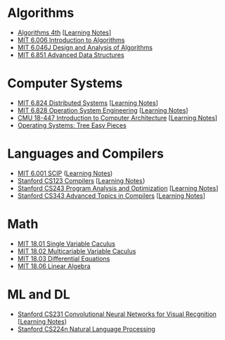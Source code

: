 # Algorithms
- [Algorithms 4th](https://algs4.cs.princeton.edu/home/) [[Learning Notes](https://github.com/alfmunny/book-notes/tree/master/algorithms-4th)]
- [MIT 6.006 Introduction to Algorithms](https://courses.csail.mit.edu/6.006/fall11/notes.shtml)
- [MIT 6.046J Design and Analysis of Algorithms](https://ocw.mit.edu/courses/electrical-engineering-and-computer-science/6-046j-design-and-analysis-of-algorithms-spring-2015/)
- [MIT 6.851 Advanced Data Structures](https://courses.csail.mit.edu/6.851/)
 
# Computer Systems
- [MIT 6.824 Distributed Systems](https://pdos.csail.mit.edu/6.824/) [[Learning Notes](https://github.com/alfmunny/MIT6.824-Distributed-Systems)]
- [MIT 6.828 Operation System Engineering](https://pdos.csail.mit.edu/6.828/) [[Learning Notes](https://github.com/alfmunny/MIT6.828-Operation-System-Engineering)]
- [CMU 18-447 Introduction to Computer Architecture](http://users.ece.cmu.edu/~jhoe/doku/doku.php?id=18-447_introduction_to_computer_architecture) [[Learning Notes](https://github.com/alfmunny/book-notes/tree/master/computer-systems)]
- [Operating Systems: Tree Easy Pieces](http://pages.cs.wisc.edu/~remzi/OSTEP/)

# Languages and Compilers
- [MIT 6.001 SCIP](https://mitpress.mit.edu/sites/default/files/sicp/index.html) ([Learning Notes](https://github.com/alfmunny/book-notes/tree/master/sicp))
- [Stanford CS123 Compilers](http://web.stanford.edu/class/cs143/) [[Learning Notes]()}
- [Stanford CS243 Program Analysis and Optimization](http://web.stanford.edu/class/cs243/) [[Learning Notes]()]
- [Stanford CS343 Advanced Topics in Compilers](http://web.stanford.edu/class/cs343/) [[Learning Notes]()]

# Math
- [MIT 18.01 Single Variable Caculus](https://ocw.mit.edu/courses/mathematics/18-01-single-variable-calculus-fall-2006/)
- [MIT 18.02 Multicariable Variable Caculus](https://ocw.mit.edu/courses/mathematics/18-02-multivariable-calculus-fall-2007/)
- [MIT 18.03 Differential Equations](https://ocw.mit.edu/courses/mathematics/18-03-differential-equations-spring-2010/)
- [MIT 18.06 Linear Algebra](https://ocw.mit.edu/courses/mathematics/18-06-linear-algebra-spring-2010/)

# ML and DL
- [Stanford CS231 Convolutional Neural Networks for Visual Recgnition](http://cs231n.stanford.edu/) [[Learning Notes](https://github.com/alfmunny/CS231n-CNN))
- [Stanford CS224n Natural Language Processing](http://web.stanford.edu/class/cs224n)
